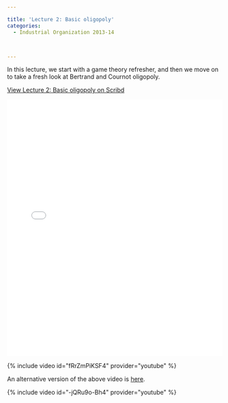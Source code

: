 ```yaml
---

title: 'Lecture 2: Basic oligopoly'
categories:
  - Industrial Organization 2013-14



---
```

In this lecture, we start with a game theory refresher, and then we move on to take a fresh look at Bertrand and Cournot oligopoly.



<a href="https://www.scribd.com/doc/177869454/Lecture-2-Basic-oligopoly"  title="View Lecture 2: Basic oligopoly on Scribd">View Lecture 2: Basic oligopoly on Scribd</a>

<iframe data-aspect-ratio="undefined" data-auto-height="false" frameborder="0" height="600" scrolling="no" src="//www.scribd.com/embeds/177869454/content?start_page=1&amp;view_mode=slideshow&amp;show_recommendations=false" width="100%"></iframe> 





{% include video id="fRrZmPiKSF4" provider="youtube" %}



 

 An alternative version of the above video is <a href="https://youtu.be/VTD8vcpX-o4">here</a>.  





{% include video id="-jQRu9o-Bh4" provider="youtube" %}



